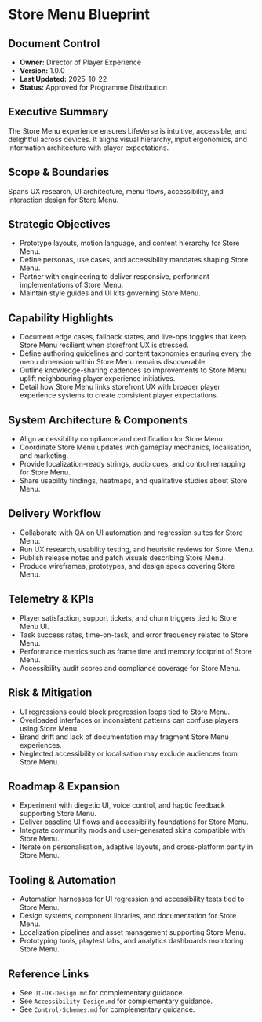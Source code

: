# Store Menu Blueprint
## Document Control
- **Owner:** Director of Player Experience
- **Version:** 1.0.0
- **Last Updated:** 2025-10-22
- **Status:** Approved for Programme Distribution

## Executive Summary
The Store Menu experience ensures LifeVerse is intuitive, accessible, and delightful across devices.
It aligns visual hierarchy, input ergonomics, and information architecture with player expectations.

## Scope & Boundaries
Spans UX research, UI architecture, menu flows, accessibility, and interaction design for Store
Menu.

## Strategic Objectives
- Prototype layouts, motion language, and content hierarchy for Store Menu.
- Define personas, use cases, and accessibility mandates shaping Store Menu.
- Partner with engineering to deliver responsive, performant implementations of Store Menu.
- Maintain style guides and UI kits governing Store Menu.

## Capability Highlights
- Document edge cases, fallback states, and live-ops toggles that keep Store Menu resilient when storefront UX is stressed.
- Define authoring guidelines and content taxonomies ensuring every the menu dimension within Store Menu remains discoverable.
- Outline knowledge-sharing cadences so improvements to Store Menu uplift neighbouring player experience initiatives.
- Detail how Store Menu links storefront UX with broader player experience systems to create consistent player expectations.

## System Architecture & Components
- Align accessibility compliance and certification for Store Menu.
- Coordinate Store Menu updates with gameplay mechanics, localisation, and marketing.
- Provide localization-ready strings, audio cues, and control remapping for Store Menu.
- Share usability findings, heatmaps, and qualitative studies about Store Menu.

## Delivery Workflow
- Collaborate with QA on UI automation and regression suites for Store Menu.
- Run UX research, usability testing, and heuristic reviews for Store Menu.
- Publish release notes and patch visuals describing Store Menu.
- Produce wireframes, prototypes, and design specs covering Store Menu.

## Telemetry & KPIs
- Player satisfaction, support tickets, and churn triggers tied to Store Menu UI.
- Task success rates, time-on-task, and error frequency related to Store Menu.
- Performance metrics such as frame time and memory footprint of Store Menu.
- Accessibility audit scores and compliance coverage for Store Menu.

## Risk & Mitigation
- UI regressions could block progression loops tied to Store Menu.
- Overloaded interfaces or inconsistent patterns can confuse players using Store Menu.
- Brand drift and lack of documentation may fragment Store Menu experiences.
- Neglected accessibility or localisation may exclude audiences from Store Menu.

## Roadmap & Expansion
- Experiment with diegetic UI, voice control, and haptic feedback supporting Store Menu.
- Deliver baseline UI flows and accessibility foundations for Store Menu.
- Integrate community mods and user-generated skins compatible with Store Menu.
- Iterate on personalisation, adaptive layouts, and cross-platform parity in Store Menu.

## Tooling & Automation
- Automation harnesses for UI regression and accessibility tests tied to Store Menu.
- Design systems, component libraries, and documentation for Store Menu.
- Localization pipelines and asset management supporting Store Menu.
- Prototyping tools, playtest labs, and analytics dashboards monitoring Store Menu.

## Reference Links
- See `UI-UX-Design.md` for complementary guidance.
- See `Accessibility-Design.md` for complementary guidance.
- See `Control-Schemes.md` for complementary guidance.
